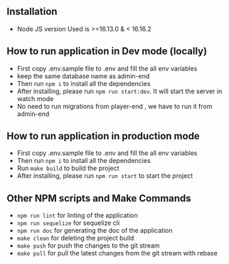 
## Installation

- Node JS version Used is >=16.13.0 & < 16.16.2

## How to run application in Dev mode (locally)
- First copy .env.sample file to .env and fill the all env variables
- keep the same database name as admin-end
- Then run `npm i` to install all the dependencies
- After installing, please run `npm run start:dev`. It will start the server in watch mode
- No need to run migrations from player-end , we have to run it from admin-end

## How to run application in production mode
- First copy .env.sample file to .env and fill the all env variables
- Then run `npm i` to install all the dependencies
- Run `make build` to build the project
- After installing, please run `npm run start` to start the project

## Other NPM scripts and Make Commands
- `npm run lint` for linting of the application
- `npm run sequelize` for sequelize cli
- `npm run doc` for generating the doc of the application
- `make clean` for deleting the project build
- `make push` for push the changes to the git stream
- `make pull` for pull the latest changes from the git stream with rebase
